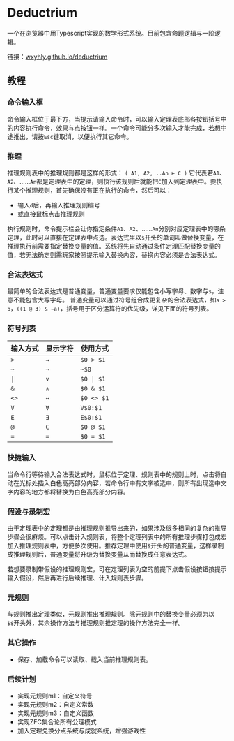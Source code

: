 # Deductrium

一个在浏览器中用Typescript实现的数学形式系统。目前包含命题逻辑与一阶逻辑。

链接：[wxyhly.github.io/deductrium](https://wxyhly.github.io/deductrium/)

## 教程

### 命令输入框
命令输入框位于最下方，当提示请输入命令时，可以输入定理表底部各按钮括号中的内容执行命令，效果与点按钮一样。一个命令可能分多次输入才能完成，若想中途推出，请按`Esc`键取消，以便执行其它命令。
### 推理
推理规则表中的推理规则都是这样的形式：
`( A1, A2, ..An ⊢ C )`
它代表若`A1`、`A2`、……`An`都是定理表中的定理，则执行该规则后就能把`C`加入到定理表中。要执行某个推理规则，首先确保没有正在执行的命令，然后可以：
- 输入`d`后，再输入推理规则编号
- 或直接鼠标点击推理规则

执行规则时，命令提示栏会让你指定条件`A1`、`A2`、……`An`分别对应定理表中的哪条定理，此时可以直接在定理表中点选。表达式里以`$`开头的单词叫做替换变量，在推理执行前需要指定替换变量的值。系统将先自动通过条件定理匹配替换变量的值，若无法确定则需玩家按照提示输入替换内容，替换内容必须是合法表达式。
### 合法表达式
最简单的合法表达式是普通变量，普通变量要求仅能包含小写字母、数字与`$`，注意不能包含大写字母。
普通变量可以通过符号组合成更复杂的合法表达式，如`a > b`，`((1 @ 3) & ~a)`，括号用于区分运算符的优先级，详见下面的符号列表。
### 符号列表    
|输入方式|显示字符|使用方式|
|---|---|---|
|`>`|`→`|`$0 > $1`|
|`~`|`¬`|`~$0`|
|`\|`|`∨`|`$0 \| $1`|
|`&`|`∧`|`$0 & $1`|
|`<>`|`↔`|`$0 <> $1`|
|`V`|`∀`|`V$0:$1`|
|`E`|`∃`|`E$0:$1`|
|`@`|`∈`|`$0 @ $1`|
|`=`|`=`|`$0 = $1`|
### 快捷输入
当命令行等待输入合法表达式时，鼠标位于定理、规则表中的规则上时，点击将自动在光标处插入白色高亮部分内容，若命令行中有文字被选中，则所有出现选中文字内容的地方都将替换为白色高亮部分内容。
### 假设与录制宏
由于定理表中的定理都是由推理规则推导出来的，如果涉及很多相同的复杂的推导步骤会很麻烦。可以点击计入规则表，将整个定理列表中的所有推理步骤打包成宏加入推理规则表中，方便多次使用。推荐定理中使用`$`开头的普通变量，这样录制成推理规则后，普通变量将升级为替换变量从而替换成任意表达式。

若想要录制带假设的推理规则宏，可在定理列表为空的前提下点击假设按钮按提示输入假设，然后再进行后续推理、计入规则表步骤。
### 元规则
与规则推出定理类似，元规则推出推理规则。除元规则中的替换变量必须为以`$$`开头外，其余操作方法与推理规则推定理的操作方法完全一样。
### 其它操作
- 保存、加载命令可以读取、载入当前推理规则表。

### 后续计划
- 实现元规则m1：自定义符号
- 实现元规则m2：自定义常数
- 实现元规则m3：自定义函数
- 实现ZFC集合论所有公理模式
- 加入定理兑换分点系统与成就系统，增强游戏性

<!-- - 加入进入复制模式命令，鼠标点选直接保存至剪贴板
- 加入查看命令模式命令，可生成类似a1 $0 $0>$0 mp 1 0这样的串 -->